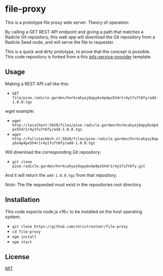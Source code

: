 # file-proxy

This is a prototype file proxy web server. Theory of operation:

By calling a GET REST API endpoint and giving a path that matches a Radicle Git repository, this web app will download the Git repository from a Radicle Seed node, and will serve the file to requester.

This is a quick and dirty prototype, to prove that the concept is possible. This code repository is forked from a this [ipfs-service-provider](https://github.com/Permissionless-Software-Foundation/ipfs-service-provider) template.

## Usage

Making a REST API call like this:

- `GET file/pine.radicle.garden/hnrkcahyaj8apybx4p4px5h4r1r4y1fu7t6fy/add-1.0.0.tgz`

wget example:

- `wget http://localhost:5020/files/pine.radicle.garden/hnrkcahyaj8apybx4p4px5h4r1r4y1fu7t6fy/add-1.0.0.tgz`
- `wget http://fullstackbch.nl:5020/files/pine.radicle.garden/hnrkcahyaj8apybx4p4px5h4r1r4y1fu7t6fy/add-1.0.0.tgz`


Will download the corresponding Git repository:

- `git clone pine.radicle.garden/hnrkcahyaj8apybx4p4px5h4r1r4y1fu7t6fy.git`

And it will return the `add-1.0.0.tgz` from that repository.

*Note:* The file requested must exist in the repositories root directory.

## Installation
This code expects node.js v16+ to be installed on the host operating system.

- `git clone https://github.com/christroutner/file-proxy`
- `cd file-proxy`
- `npm install`
- `npm start`

## License

[MIT](./LICENSE.md)
